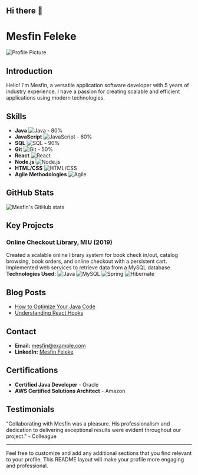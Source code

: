 ## Hi there 👋

<!--
**MesfinFeleke/MesfinFeleke** is a ✨ _special_ ✨ repository because its `README.md` (this file) appears on your GitHub profile.

Here are some ideas to get you started:

- 🔭 I’m currently working on ...
- 🌱 I’m currently learning ...
- 👯 I’m looking to collaborate on ...
- 🤔 I’m looking for help with ...
- 💬 Ask me about ...
- 📫 How to reach me: ...
- 😄 Pronouns: ...
- ⚡ Fun fact: ...
-->
# Mesfin Feleke

![Profile Picture](https://github.com/mesfinfeleke/mesfinfeleke/profile_picture.jpg)

## Introduction

Hello! I'm Mesfin, a versatile application software developer with 5 years of industry experience. I have a passion for creating scalable and efficient applications using modern technologies. 

## Skills

- **Java** ![Java](https://img.shields.io/badge/-Java-orange) - 80%
- **JavaScript** ![JavaScript](https://img.shields.io/badge/-JavaScript-yellow) - 60%
- **SQL** ![SQL](https://img.shields.io/badge/-SQL-blue) - 90%
- **Git** ![Git](https://img.shields.io/badge/-Git-red) - 50%
- **React** ![React](https://img.shields.io/badge/-React-blue)
- **Node.js** ![Node.js](https://img.shields.io/badge/-Node.js-green)
- **HTML/CSS** ![HTML/CSS](https://img.shields.io/badge/-HTML%2FCSS-orange)
- **Agile Methodologies** ![Agile](https://img.shields.io/badge/-Agile-blue)

## GitHub Stats

![Mesfin's GitHub stats](https://github-readme-stats.vercel.app/api?username=mesfinfeleke&show_icons=true&theme=radical)

## Key Projects

### Online Checkout Library, MIU (2019)
Created a scalable online library system for book check in/out, catalog browsing, book orders, and online checkout with a persistent cart. Implemented web services to retrieve data from a MySQL database.
**Technologies Used:**
![Java](https://img.shields.io/badge/-Java-orange)
![MySQL](https://img.shields.io/badge/-MySQL-blue)
![Spring](https://img.shields.io/badge/-Spring-green)
![Hibernate](https://img.shields.io/badge/-Hibernate-yellow)

## Blog Posts

- [How to Optimize Your Java Code](https://myblog.com/java-optimization)
- [Understanding React Hooks](https://myblog.com/react-hooks)

## Contact

- **Email:** mesfin@example.com
- **LinkedIn:** [Mesfin Feleke](https://www.linkedin.com/in/mesfinfeleke)

## Certifications

- **Certified Java Developer** - Oracle
- **AWS Certified Solutions Architect** - Amazon

## Testimonials

"Collaborating with Mesfin was a pleasure. His professionalism and dedication to delivering exceptional results were evident throughout our project." - Colleague

---

Feel free to customize and add any additional sections that you find relevant to your profile. This README layout will make your profile more engaging and professional.

